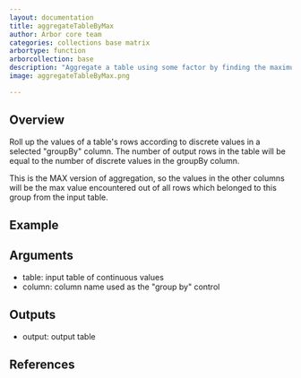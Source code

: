 ```yaml
---
layout: documentation
title: aggregateTableByMax
author: Arbor core team
categories: collections base matrix
arbortype: function
arborcollection: base
description: "Aggregate a table using some factor by finding the maximum value for each category"
image: aggregateTableByMax.png

---
```


## Overview

Roll up the values of a table's rows according to discrete values in a selected "groupBy" column. The number of output rows in the table will be equal to the number of discrete values in the groupBy column.  

This is the MAX version of aggregation, so the values in the other columns will be the max value encountered out of all rows which belonged to this group from the input table.   

## Example

## Arguments
- table: input table of continuous values
- column: column name used as the "group by" control

## Outputs
- output: output table

## References
